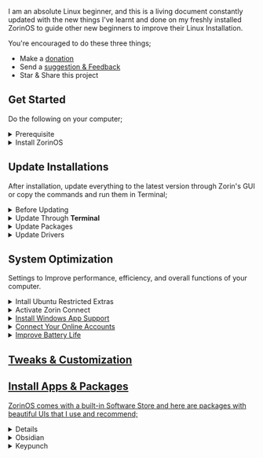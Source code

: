 I am an absolute Linux beginner, and this is a living document constantly updated with the new things I've learnt and done on my freshly installed ZorinOS to guide other new beginners to improve their Linux Installation.

You're encouraged to do these three things;  
- Make a [donation](https://selar.co/showlove/tinyzorin)
- Send a [suggestion & Feedback](https://x.com/N51N3)
- Star & Share this project

## Get Started  
Do the following on your computer;

<details>  
  <summary>Prerequisite</summary>  
  <ul>   
    <li>Backup your files in an external drive</li>  
    <li>Check system requirements & hardware compatibility <a href="https://help.zorin.com/docs/getting-started/system-requirements">here.</a></li>  
  </ul>  
</details>  

<details>  
  <summary>Install ZorinOS</summary>  
  <ul>  
    <li>Follow this guide on <a href="https://help.zorin.com/docs/getting-started/install-zorin-os/">how to install ZorinOS.</a></li>
    <li>For visual learners, here's a <a href="https://www.youtube.com/watch?v=sA3igThg1qc">video guide</a></li>    
  </ul>  
</details>
 

## Update Installations  
After installation, update everything to the latest version through Zorin's GUI or copy the commands and run them in Terminal;  

<details>  
  <summary>Before Updating</summary>  
  <ul>  
    <li>Go into the Software Store and click on <strong>Software & Updates</strong>.</li>  
    <li>Click on <strong>Other Software</strong> then turn on <strong>Canonical Partners</strong>.</li>
    <li>A pop-up will appear. Click <strong>Close</strong>.</li>
  </ul>  
</details>  

<details>  
  <summary>Update Through <strong>Terminal</strong></summary>  
   <ul>  
    <li><code>sudo apt update</code> + <code>enter</code> to check for updates</li>
    <li><code>sudo apt upgrade</code> + <code>enter</code> to apply the updates</li> 
    <li>Restart your computer</li>
  </ul> 
</details>  

<details>  
  <summary>Update Packages</summary> 
</details> 
<details>  
  <summary>Update Drivers</summary> 
</details>  

## System Optimization  
Settings to Improve performance, efficiency, and overall functions of your computer.  

<details>  
  <summary>Intall Ubuntu Restricted Extras</summary>  
  <ul>  
    <li>This enables support for a wide range of multimedia formats and proprietary tools like audio and video codecs, Adobe Flash Plugin, Unrar and GStreamer Plugins on your computer</li>
    <li><code>sudo apt install ubuntu-restricted-extras</code> + <code>enter</code> to install</li>  
 </ul> 
</details>  

<details>  
  <summary>Activate Zorin Connect</summary>  
  <ul>  
    <li>This app alloows you to connect your Zorin OS computer to your Android phone for file sharing, clipboard sharing, remote input and more</li>  
    <li>Zorin Connect is already pre-installed</li>
    <li>On your Android device, download from <a href="https://play.google.com/store/apps/details?id=com.zorinos.zorin_connect">Playstore</li>
  </ul> 
</details>  

<details>  
  <summary>Install Windows App Support</summary>  
  <ul>  
    <li>This app lets you install and run various Windows applications directly on Zorin OS without needing a full Windows installation.</li>  
    <li>open the Zorin Menu → System Tools → Windows App Support.</li>
    <li>Click <strong>Install</strong></li>
  </ul> 
</details>  

<details>  
  <summary>Connect Your Online Accounts</summary>
</details>  

<details>  
  <summary>Improve Battery Life</summary>  
  <ul>   
      <li>TLP is a power management tool designed to optimize the battery life on your laptop.</li>  
      <li><code>sudo apt install tlp</code> + <code>enter</code> to install</li>  
      <li>Restart your computer</li>
 </ul> 
</details>

## Tweaks & Customization  
## Install Apps & Packages  
ZorinOS comes with a built-in Software Store and here are packages with beautiful UIs that I use and recommend;  
<details>  
  
  <summary>Floorp</summary>  
    <ul>   
      <li>A fast, lightweight open-source browser with a focus on privacy and customization based on Firefox.</li>
      <li> <a href="https://zorin.com/os/download">Download</a></li>
    </ul> 
</details>  

<details>  
  <summary>Obsidian</summary>  
    <ul>   
      <li>A fast, lightweight open-source browser with a focus on privacy and customization based on Firefox.</li>
      <li> <a href="https://zorin.com/os/download">Download</a></li>
    </ul> 
</details>  

<details>  
  <summary>Keypunch</summary>  
    <ul>   
      <li>A fast, lightweight open-source browser with a focus on privacy and customization based on Firefox.</li>
      <li> <a href="https://zorin.com/os/download">Download</a></li>
    </ul> 
</details>
